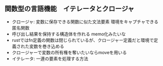 ## 関数型の言語機能　イテレータとクロージャ
- クロージャ: 変数に保存できる関数に似た文法要素 環境をキャプチャできる匿名関数
- 呼び出し結果を保持する構造体を作れる memo化みたいな
- rustではfn定義の関数は閉じられているが、クロージャー定義だと環境で定義された変数を巻き込める
- クロージャーで変数の所有権を奪いたいならmoveを用いる
- イテレータ: 一連の要素を処理する方法
